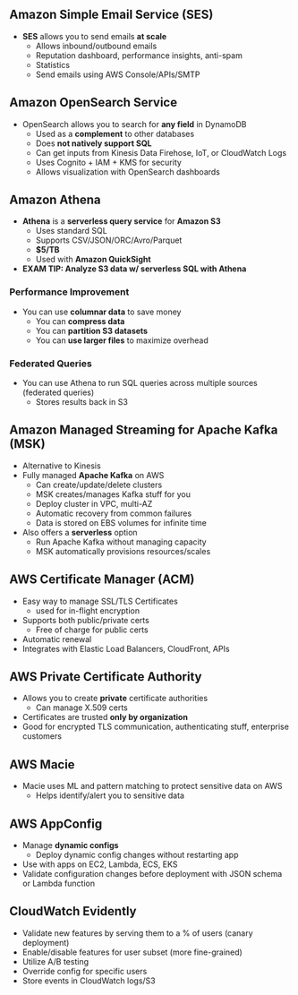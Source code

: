 ## Amazon Simple Email Service (SES)

- **SES** allows you to send emails **at scale**
	- Allows inbound/outbound emails
	- Reputation dashboard, performance insights, anti-spam 
	- Statistics
	- Send emails using AWS Console/APIs/SMTP

## Amazon OpenSearch Service

- OpenSearch allows you to search for **any field** in DynamoDB
	- Used as a **complement** to other databases
	- Does **not natively support SQL**
	- Can get inputs from Kinesis Data Firehose, IoT, or CloudWatch Logs
	- Uses Cognito + IAM + KMS for security
	- Allows visualization with OpenSearch dashboards
## Amazon Athena

- **Athena** is a **serverless query service** for **Amazon S3**
	- Uses standard SQL
	- Supports CSV/JSON/ORC/Avro/Parquet
	- **$5/TB**
	- Used with **Amazon QuickSight**
- **EXAM TIP: Analyze S3 data w/ serverless SQL with Athena**

### Performance Improvement

- You can use **columnar data** to save money 
	- You can **compress data**
	- You can **partition S3 datasets**
	- You can **use larger files** to maximize overhead

### Federated Queries

- You can use Athena to run SQL queries across multiple sources (federated queries)
	- Stores results back in S3

## Amazon Managed Streaming for Apache Kafka (MSK)

- Alternative to Kinesis
- Fully managed **Apache Kafka** on AWS
	- Can create/update/delete clusters
	- MSK creates/manages Kafka stuff for you 
	- Deploy cluster in VPC, multi-AZ
	- Automatic recovery from common failures
	- Data is stored on EBS volumes for infinite time
- Also offers a **serverless** option
	- Run Apache Kafka without managing capacity
	- MSK automatically provisions resources/scales

## AWS Certificate Manager (ACM)

- Easy way to manage SSL/TLS Certificates
	- used for in-flight encryption
- Supports both public/private certs
	- Free of charge for public certs
- Automatic renewal
- Integrates with Elastic Load Balancers, CloudFront, APIs

## AWS Private Certificate Authority 

- Allows you to create **private** certificate authorities
	- Can manage X.509 certs
- Certificates are trusted **only by organization**
- Good for encrypted TLS communication, authenticating stuff, enterprise customers

## AWS Macie

- Macie uses ML and pattern matching to protect sensitive data on AWS
	- Helps identify/alert you to sensitive data

## AWS AppConfig

- Manage **dynamic configs**
	- Deploy dynamic config changes without restarting app
- Use with apps on EC2, Lambda, ECS, EKS
- Validate configuration changes before deployment with JSON schema or Lambda function

## CloudWatch Evidently

- Validate new features by serving them to a % of users (canary deployment)
- Enable/disable features for user subset (more fine-grained)
- Utilize A/B testing
- Override config for specific users
- Store events in CloudWatch logs/S3